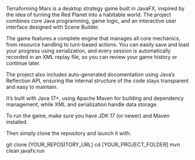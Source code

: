 Terraforming Mars is a desktop strategy game built in JavaFX, inspired by the idea of turning the Red Planet into a habitable world. The project combines core Java programming, game logic, and an interactive user interface designed with Scene Builder.

The game features a complete engine that manages all core mechanics, from resource handling to turn-based actions. You can easily save and load your progress using serialization, and every session is automatically recorded in an XML replay file, so you can review your game history or continue later.

The project also includes auto-generated documentation using Java’s Reflection API, ensuring the internal structure of the code stays transparent and easy to maintain.

It’s built with Java 17+, using Apache Maven for building and dependency management, while XML and serialization handle data storage.

To run the game, make sure you have JDK 17 (or newer) and Maven installed. 

Then simply clone the repository and launch it with:

git clone [YOUR_REPOSITORY_URL]
cd [YOUR_PROJECT_FOLDER]
mvn clean javafx:run
